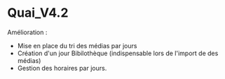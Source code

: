 # Quai_V4.2

Amélioration :
 - Mise en place du tri des médias par jours
 - Création d'un jour Bibilothèque (indispensable lors de l'import de des médias)
 - Gestion des horaires par jours. 
